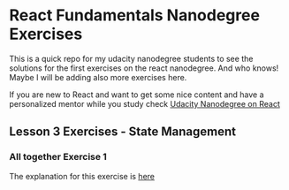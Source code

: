 # React Fundamentals Nanodegree Exercises

This is a quick repo for my udacity nanodegree students to see the solutions for
the first exercises on the react nanodegree. And who knows! Maybe I will be adding
also more exercises here.

If you are new to React and want to get some nice content and have a personalized
mentor while you study check [Udacity Nanodegree on React](https://www.udacity.com/course/react-nanodegree--nd019)

## Lesson 3 Exercises - State Management

### All together Exercise 1

The explanation for this exercise is [here](/src/components/AllTogetherExercise1/README.md)
